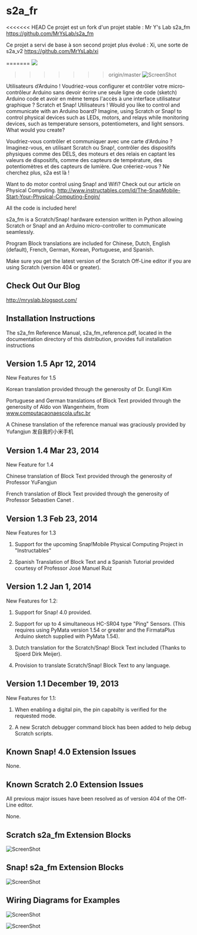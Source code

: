 s2a_fr
======
<<<<<<< HEAD
Ce projet est un fork d'un projet stable : Mr Y's Lab s2a_fm 
https://github.com/MrYsLab/s2a_fm

Ce projet a servi de base à son second projet plus évolué : Xi, une sorte de s2a_v2
https://github.com/MrYsLab/xi

=======
![](http://4.bp.blogspot.com/-OeTOatZa9y4/Uy1Ztrg3FRI/AAAAAAAAU70/uuGvQE6UmLM/s1600/instrusion.png)
>>>>>>> origin/master
![ScreenShot](https://raw.github.com/MrYsLab/s2a_fm/master/documentation/scratch_langs.png)

Utilisateurs d’Arduino ! Voudriez-vous configurer et contrôler votre micro-contrôleur Arduino sans devoir écrire une seule ligne de code (sketch) Arduino code et avoir en même temps l'accès à une interface utilisateur graphique ?
Scratch  et Snap! Utilisateurs !  Would you like to control and communicate with an Arduino board?  Imagine, using Scratch or Snap! to control physical devices such as LEDs, motors, and relays while monitoring  devices, such as temperature sensors, potentiometers, and light sensors. What would you create?

Voudriez-vous contrôler et communiquer avec une carte d'Arduino ? Imaginez-vous, en utilisant  Scratch ou Snap!, contrôler des dispositifs physiques comme des DELS, des moteurs et des relais en captant les valeurs de dispositifs, comme des capteurs de température, des potentiomètres et des capteurs de lumière. Que créeriez-vous ?
Ne cherchez plus, s2a est là !

Want to do motor control using Snap! and Wifi? Check out our article on Physical Computing.
http://www.instructables.com/id/The-SnapMobile-Start-Your-Physical-Computing-Engin/

All the code is included here!

s2a_fm is a Scratch/Snap! hardware extension written in Python allowing Scratch or Snap! and an Arduino
micro-controller to communicate seamlessly.

Program Block translations are included for Chinese, Dutch, English (default), French, German, Korean, Portuguese, and Spanish.

Make sure you get the latest version of the Scratch Off-Line editor if you are using Scratch (version 404 or greater).

Check Out Our Blog
------------------
http://mryslab.blogspot.com/

Installation Instructions
--------------------------
The s2a_fm Reference Manual, s2a_fm_reference.pdf, located in the documentation directory of this distribution,
provides full installation instructions

Version 1.5 Apr 12, 2014
------------------------
New Features for 1.5

Korean translation provided through the generosity of Dr. Eungil Kim

Portuguese and German translations of Block Text provided through the generosity of
Aldo von Wangenheim, from www.computacaonaescola.ufsc.br

A Chinese translation of the reference manual was graciously provided by Yufangjun 发自我的小米手机

Version 1.4 Mar 23, 2014
-----------------------
New Feature for 1.4

Chinese translation of Block Text provided through the generosity of Professor YuFangjun

French translation of Block Text provided through the generosity of Professor Sebastien Canet
.

Version 1.3 Feb 23, 2014
------------------------
New Features for 1.3

1. Support for the upcoming Snap!Mobile Physical Computing Project in "Instructables"

2. Spanish Translation of Block Text and a Spanish Tutorial provided courtesy of Professor
José Manuel Ruiz


Version 1.2 Jan 1, 2014
-----------------------
New Features for 1.2:

1. Support for Snap! 4.0 provided.

2. Support for up to 4 simultaneous HC-SR04 type "Ping" Sensors.
(This requires using PyMata version 1.54 or greater and the FirmataPlus Arduino sketch supplied with PyMata 1.54).

3. Dutch translation for the Scratch/Snap! Block Text included (Thanks to Sjoerd Dirk Meijer).

4. Provision to translate Scratch/Snap! Block Text to any language.

Version 1.1 December 19, 2013
-----------------------------

New Features for 1.1:

1. When enabling a digital pin, the pin capabilty is verified for the requested mode.

2. A new Scratch debugger command block has been added to help debug Scratch scripts.

Known Snap! 4.0 Extension Issues
----------------------
None.


Known Scratch 2.0 Extension Issues
------------
All previous major issues have been resolved as of version 404 of the Off-Line editor.

None.

Scratch s2a_fm Extension Blocks
-------------------------------

![ScreenShot](https://raw.github.com/MrYsLab/s2a_fm/master/documentation/scratch_blocks.png)

Snap! s2a_fm Extension Blocks
-----------------------------
![ScreenShot](https://raw.github.com/MrYsLab/s2a_fm/master/documentation/snap_blocks.png)

Wiring Diagrams for Examples
----------------------------

![ScreenShot](https://raw.github.com/MrYsLab/s2a_fm/master/documentation/LED_EXAMPLE.png)

![ScreenShot](https://raw.github.com/MrYsLab/s2a_fm/master/documentation/pot1.png)

